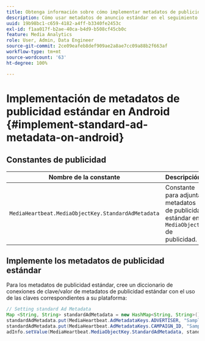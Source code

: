 ```yaml
---
title: Obtenga información sobre cómo implementar metadatos de publicidad estándar en Android
description: Cómo usar metadatos de anuncio estándar en el seguimiento de anuncios en Android.
uuid: 19b98bc1-c659-4182-a4ff-b3340fe2453c
exl-id: f1aa017f-b2ae-40ca-b4d9-b508cf45cb0c
feature: Media Analytics
role: User, Admin, Data Engineer
source-git-commit: 2ce09eafeb8def909ae2a8ae7cc09a88b2f663af
workflow-type: tm+mt
source-wordcount: '63'
ht-degree: 100%

---
```


# Implementación de metadatos de publicidad estándar en Android {#implement-standard-ad-metadata-on-android}

## Constantes de publicidad

| Nombre de la constante | Descripción   |
|---|---|
| `MediaHeartbeat.MediaObjectKey.StandardAdMetadata` | Constante para adjuntar metadatos de publicidad estándar en `MediaObject` de publicidad. |

## Implemente los metadatos de publicidad estándar

Para los metadatos de publicidad estándar, cree un diccionario de conexiones de clave/valor de metadatos de publicidad estándar con el uso de las claves correspondientes a su plataforma:

```java
// Setting standard Ad Metadata 
Map <String, String> standardAdMetadata = new HashMap<String, String>(); 
standardAdMetadata.put(MediaHeartbeat.AdMetadataKeys.ADVERTISER, "Sample Advertiser"); 
standardAdMetadata.put(MediaHeartbeat.AdMetadataKeys.CAMPAIGN_ID, "Sample Campaign"); 
adInfo.setValue(MediaHeartbeat.MediaObjectKey.StandardAdMetadata, standardAdMetadata); 
```
